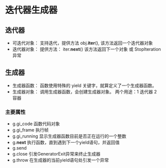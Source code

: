 # 迭代器生成器

## 迭代器

- 可迭代对象： 支持迭代，提供方法 obj.__iter__(), 该方法返回一个迭代器对象
- 迭代器对象： 提供方法： iter.__next__() 该方法返回下一个对象 或 StopIteration异常

## 生成器

- 生成器函数： 函数使用特殊的 yield 关键字，就算定义了一个生成器函数。
- 生成器对象： 调用生成器函数，会创建生成器对象。 两个用途：1 迭代器 2 容器

### 主要属性

- g.gi_code 函数代码对象
- g.gi_frame 执行帧
- g.gi_running 显示生成器函数目前是否正在运行的一个整数
- g.__next__ 执行函数，直到遇到下一个yield语句，并返回值
- g.send
- g.close 引发GeneratorExit异常来终止生成器
- g.throw 在生成器的当前yield语句处引发一个异常


